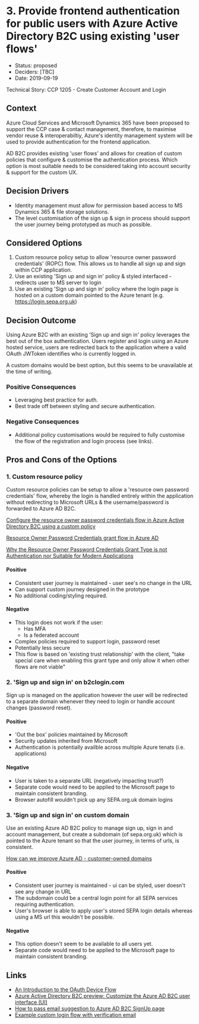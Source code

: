 # 3. Provide frontend authentication for public users with Azure Active Directory B2C using existing 'user flows'

* Status: proposed
* Deciders: [TBC]
* Date: 2019-09-19

Technical Story: CCP 1205 - Create Customer Account and Login

## Context

Azure Cloud Services and Microsoft Dynamics 365 have been proposed to support the CCP case & contact management, therefore, to maximise vendor reuse 
& interoperabiltiy, Azure's identity management system will be used to provide authentication for the frontend application.

AD B2C provides existing 'user flows' and allows for creation of custom policies that configure & customise the authentication process.  Which option is most suitable needs to be considered taking into account security & support for the custom UX.

## Decision Drivers

* Identity management must allow for permission based access to MS Dynamics 365 & file storage solutions.
* The level customisation of the sign up & sign in process should support the user journey being prototyped as much as possible. 

## Considered Options

1. Custom resource policy setup to allow 'resource owner password credentials' (ROPC) flow. This allows us to handle all sign up and sign within CCP application.
2. Use an existing 'Sign up and sign in' policy & styled interfaced - redirects user to MS server to login
3. Use an existing 'Sign up and sign in' policy where the login page is hosted on a custom domain pointed to the Azure tenant (e.g. https://login.sepa.org.uk)

## Decision Outcome

Using Azure B2C with an existing 'Sign up and sign in' policy leverages the best out of the box authentication.  Users register and login using an Azure hosted service, users are redirected back to the application where a valid OAuth JWToken identifies who is currently logged in.

A custom domains would be best option, but this seems to be unavailable at the time of writing.

### Positive Consequences

* Leveraging best practice for auth.
* Best trade off between styling and secure authentication.

### Negative Consequences

* Additional policy customisations would be required to fully customise the flow of the registration and login process (see links).

## Pros and Cons of the Options

### 1. Custom resource policy

Custom resource policies can be setup to allow a 'resource own password credentials' flow, whereby the login is handled entirely 
within the application without redirecting to Microsoft URLs & the username/password is forwarded to Azure AD B2C. 

[Configure the resource owner password credentials flow in Azure Active Directory B2C using a custom policy](https://docs.microsoft.com/en-us/azure/active-directory-b2c/ropc-custom)

[Resource Owner Password Credentials grant flow in Azure AD](https://joonasw.net/view/ropc-grant-flow-in-azure-ad)

[Why the Resource Owner Password Credentials Grant Type is not Authentication nor Suitable for Modern Applications](https://www.scottbrady91.com/OAuth/Why-the-Resource-Owner-Password-Credentials-Grant-Type-is-not-Authentication-nor-Suitable-for-Modern-Applications)

#### Positive
* Consistent user journey is maintained - user see's no change in the URL
* Can support custom journey designed in the prototype
* No additional coding/styling required.

#### Negative
* This login does not work if the user:
    * Has MFA
    * Is a federated account
* Complex policies required to support login, password reset 
* Potentially less secure
* This flow is based on 'existing trust relationship' with the client, "take special care when enabling this grant type and only allow it when other flows are not viable"

### 2. 'Sign up and sign in' on b2clogin.com

Sign up is managed on the application however the user will be redirected to a separate domain whenever they need to login or
handle account changes (password reset).

#### Positive
* 'Out the box' policies maintained by Microsoft
* Security updates inherited from Microsoft
* Authentication is potentially availble across multiple Azure tenats (i.e. applications)

#### Negative
* User is taken to a separate URL (negatively impacting trust?)
* Separate code would need to be applied to the Microsoft page to maintain consistent branding.
* Browser autofill wouldn't pick up any SEPA.org.uk domain logins  

### 3. 'Sign up and sign in' on custom domain

Use an existing Azure AD B2C policy to manage sign up, sign in and account management, but create a subdomain
(of sepa.org.uk) which is pointed to the Azure tenant so that the user journey, in terms of urls, is consistent. 

[How can we improve Azure AD - customer-owned domains](https://feedback.azure.com/forums/169401-azure-active-directory/suggestions/15334317-customer-owned-domains)

#### Positive
* Consistent user journey is maintained - ui can be styled, user doesn't see any change in URL
* The subdomain could be a central login point for all SEPA services requiring authentication.
* User's browser is able to apply user's stored SEPA login details whereas using a MS url this wouldn't be possible.  

#### Negative
* This option doesn't seem to be available to all users yet. 
* Separate code would need to be applied to the Microsoft page to maintain consistent branding.

## Links
* [An Introduction to the OAuth Device Flow](https://www.identityserver.com/articles/an-introduction-to-the-oauth-device-flow/)
* [Azure Active Directory B2C preview: Customize the Azure AD B2C user interface (UI)](https://github.com/uglide/azure-content/blob/master/articles/active-directory-b2c/active-directory-b2c-reference-ui-customization.md)
* [How to pass email suggestion to Azure AD B2C SignUp page](https://stackoverflow.com/questions/56501247/how-to-pass-email-suggestion-to-azure-ad-b2c-signup-page)
* [Example custom login flow with verification email](https://github.com/Azure-Samples/active-directory-b2c-advanced-policies/tree/master/wingtipgamesb2c)
